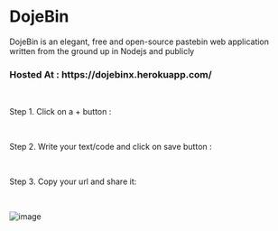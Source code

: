 <h1> DojeBin </h1>

DojeBin is an elegant, free and open-source pastebin web application written from the ground up in Nodejs and publicly 

<h3> Hosted At : https://dojebinx.herokuapp.com/ </h3>

<br>

Step 1. Click on a + button :

<br>

Step 2. Write your text/code and click on save button :

<br>

Step 3. Copy your url and share it:

<br>

![image](https://user-images.githubusercontent.com/81398258/184396793-4e2a15c0-8de3-4b71-93a8-b21b4eb1b41f.png)


